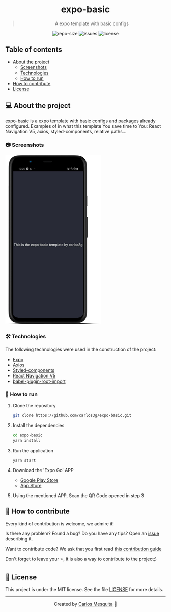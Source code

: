 <div align="center">
  <h1>
    expo-basic
  </h1>
  <blockquote>
    A expo template with basic configs
  </blockquote>
  <div id="badges">
    <img src="https://img.shields.io/github/repo-size/carlos3g/expo-basic?color=4000FF" alt="repo-size" />
    <img src="https://img.shields.io/github/issues-raw/carlos3g/expo-basic?color=4000FF" alt="issues" />
    <img src="https://img.shields.io/badge/license-MIT-4000FF" alt="license" />
  </div>
</div>
    
## Table of contents

- [About the project](#-about-the-project)
  - [Screenshots](#-screenshots)
  - [Technologies](#-technologies)
  - [How to run](#-how-to-run)
- [How to contribute](#-how-to-contribute)
- [License](#-license)

## 💻 About the project

expo-basic is a expo template with basic configs and packages already configured. Examples of in what this template You save time to You: React Navigation V5, axios, styled-components, relative paths...

### 📷 Screenshots

<img src=".github/images/mockup.png" alt="Screenshot" width="300"/>

### 🛠 Technologies

The following technologies were used in the construction of the project:

- [Expo](https://expo.io/)
- [Axios](https://github.com/axios/axios)
- [Styled-components](https://styled-components.com)
- [React Navigation V5](https://reactnavigation.org)
- [babel-plugin-root-import](https://www.npmjs.com/package/babel-plugin-root-import)

### 🚀 How to run

1. Clone the repository

   ```bash
   git clone https://github.com/carlos3g/expo-basic.git
   ```

2. Install the dependencies

   ```bash
   cd expo-basic
   yarn install
   ```

3. Run the application

   ```bash
   yarn start
   ```

4. Download the 'Expo Go' APP

   - [Google Play Store](https://play.google.com/store/apps/details?id=host.exp.exponent)
   - [App Store](https://apps.apple.com/br/app/expo-client/id982107779)

5. Using the mentioned APP, Scan the QR Code opened in step 3

## 🤝 How to contribute

Every kind of contribution is welcome, we admire it!

Is there any problem? Found a bug? Do you have any tips? Open an [issue](https://github.com/carlos3g/expo-basic/issues) describing it.

Want to contribute code? We ask that you first read [this contribution guide](https://github.com/firstcontributions/first-contributions)

Don't forget to leave your ⭐, it is also a way to contribute to the project;)

## 📝 License

This project is under the MIT license. See the file [LICENSE](LICENSE) for more details.

---

<div align="center">

Created by [Carlos Mesquita](https://github.com/carlos3g) 💜

</div>
